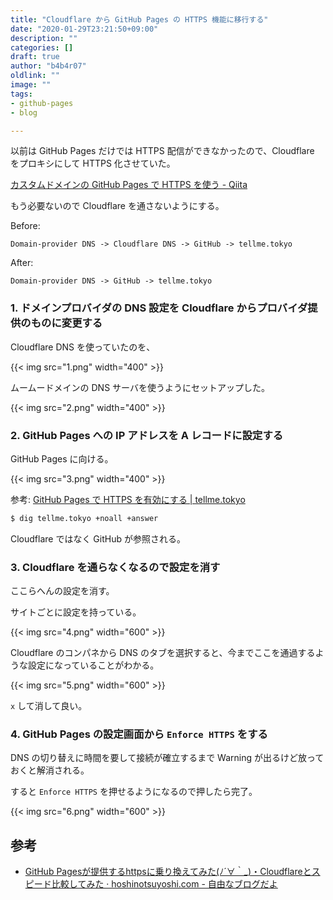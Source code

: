 ```yaml
---
title: "Cloudflare から GitHub Pages の HTTPS 機能に移行する"
date: "2020-01-29T23:21:50+09:00"
description: ""
categories: []
draft: true
author: "b4b4r07"
oldlink: ""
image: ""
tags:
- github-pages
- blog

---
```


以前は GitHub Pages だけでは HTTPS 配信ができなかったので、Cloudflare をプロキシにして HTTPS 化させていた。

[カスタムドメインの GitHub Pages で HTTPS を使う - Qiita](https://qiita.com/superbrothers/items/95e5723e9bd320094537)

もう必要ないので Cloudflare を通さないようにする。

Before:

```
Domain-provider DNS -> Cloudflare DNS -> GitHub -> tellme.tokyo
```

After:

```
Domain-provider DNS -> GitHub -> tellme.tokyo
```

### 1. ドメインプロバイダの DNS 設定を Cloudflare からプロバイダ提供のものに変更する

Cloudflare DNS を使っていたのを、

{{< img src="1.png" width="400" >}}

ムームードメインの DNS サーバを使うようにセットアップした。

{{< img src="2.png" width="400" >}}

### 2. GitHub Pages への IP アドレスを A レコードに設定する

GitHub Pages に向ける。

{{< img src="3.png" width="400" >}}

参考: [GitHub Pages で HTTPS を有効にする | tellme.tokyo](https://tellme.tokyo/post/2020/01/20/github-pages-with-https/)

```bash
$ dig tellme.tokyo +noall +answer
```

Cloudflare ではなく GitHub が参照される。

### 3. Cloudflare を通らなくなるので設定を消す

ここらへんの設定を消す。

サイトごとに設定を持っている。

{{< img src="4.png" width="600" >}}

Cloudflare のコンパネから DNS のタブを選択すると、今までここを通過するような設定になっていることがわかる。

{{< img src="5.png" width="600" >}}

`x` して消して良い。

### 4. GitHub Pages の設定画面から `Enforce HTTPS` をする

DNS の切り替えに時間を要して接続が確立するまで Warning が出るけど放っておくと解消される。

すると `Enforce HTTPS` を押せるようになるので押したら完了。

{{< img src="6.png" width="600" >}}

## 参考

- [GitHub Pagesが提供するhttpsに乗り換えてみた(ﾉ´∀｀_)・Cloudflareとスピード比較してみた · hoshinotsuyoshi.com - 自由なブログだよ](https://hoshinotsuyoshi.com/post/move_to_github_pages_https/)
